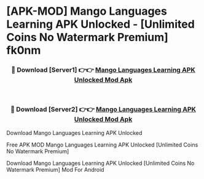 # [APK-MOD] Mango Languages Learning APK Unlocked - [Unlimited Coins No Watermark Premium] fk0nm



<div align="center">
<h3>🔴 Download [Server1] 👉👉 <a href="https://momento.my/?title=Mango_Languages_Learning_APK_Unlocked">Mango Languages Learning APK Unlocked Mod Apk</a></h3><br>

<h3>🔴 Download [Server2] 👉👉 <a href="https://momento.my/?title=Mango_Languages_Learning_APK_Unlocked">Mango Languages Learning APK Unlocked Mod Apk</a></h3>
</div>



Download Mango Languages Learning APK Unlocked 

Free APK MOD Mango Languages Learning APK Unlocked [Unlimited Coins No Watermark Premium]

Download Mango Languages Learning APK Unlocked [Unlimited Coins No Watermark Premium] Mod For Android

